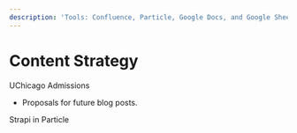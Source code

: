```yaml
---
description: 'Tools: Confluence, Particle, Google Docs, and Google Sheets.'
---
```


# Content Strategy

UChicago Admissions

* Proposals for future blog posts.

Strapi in Particle





